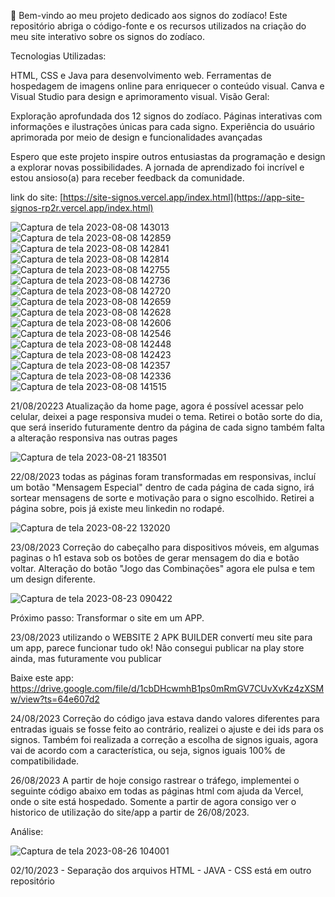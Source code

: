 🌟 Bem-vindo ao meu projeto dedicado aos signos do zodíaco! Este repositório abriga o código-fonte e os recursos utilizados na criação do meu site interativo sobre os signos do zodíaco.

Tecnologias Utilizadas:

HTML, CSS e Java para desenvolvimento web.
Ferramentas de hospedagem de imagens online para enriquecer o conteúdo visual.
Canva e Visual Studio para design e aprimoramento visual.
Visão Geral:

Exploração aprofundada dos 12 signos do zodíaco.
Páginas interativas com informações e ilustrações únicas para cada signo.
Experiência do usuário aprimorada por meio de design e funcionalidades avançadas

Espero que este projeto inspire outros entusiastas da programação e design a explorar novas possibilidades. A jornada de aprendizado foi incrível e estou ansioso(a) para receber feedback da comunidade.

link do site: [https://site-signos.vercel.app/index.html](https://app-site-signos-rp2r.vercel.app/index.html)

![Captura de tela 2023-08-08 143013](https://github.com/GleisonAmorim/Site-Signos/assets/54336609/c8cb52ed-0c90-4f0b-9543-25ef869c916a)
![Captura de tela 2023-08-08 142859](https://github.com/GleisonAmorim/Site-Signos/assets/54336609/d020b62e-3838-448a-a69c-10c9aa893bd5)
![Captura de tela 2023-08-08 142841](https://github.com/GleisonAmorim/Site-Signos/assets/54336609/2f15b449-7d53-4980-bedb-bcb2c0067f3e)
![Captura de tela 2023-08-08 142814](https://github.com/GleisonAmorim/Site-Signos/assets/54336609/481756cf-05cd-45d5-900b-39b81565b797)
![Captura de tela 2023-08-08 142755](https://github.com/GleisonAmorim/Site-Signos/assets/54336609/84b469fc-c6c9-43ae-982c-06c96357d798)
![Captura de tela 2023-08-08 142736](https://github.com/GleisonAmorim/Site-Signos/assets/54336609/ca82ef82-8a2d-40c7-8f38-1d3c183ea6f8)
![Captura de tela 2023-08-08 142720](https://github.com/GleisonAmorim/Site-Signos/assets/54336609/575a57b0-4a34-40e4-99bb-e27922cea01d)
![Captura de tela 2023-08-08 142659](https://github.com/GleisonAmorim/Site-Signos/assets/54336609/e4c0dedb-9295-4ec6-977f-f208afd2a953)
![Captura de tela 2023-08-08 142628](https://github.com/GleisonAmorim/Site-Signos/assets/54336609/ccf61948-d655-4de5-8e8d-e0eb42a38c9e)
![Captura de tela 2023-08-08 142606](https://github.com/GleisonAmorim/Site-Signos/assets/54336609/16663479-ea5d-43e4-8deb-1d4c0db5a01c)
![Captura de tela 2023-08-08 142546](https://github.com/GleisonAmorim/Site-Signos/assets/54336609/e03b1ab4-1e38-47dc-835b-3dd316a85287)
![Captura de tela 2023-08-08 142448](https://github.com/GleisonAmorim/Site-Signos/assets/54336609/e905f89a-d929-4314-a3ee-83c42ed22a6e)
![Captura de tela 2023-08-08 142423](https://github.com/GleisonAmorim/Site-Signos/assets/54336609/846d0289-8266-4b53-9773-f619d263fbe7)
![Captura de tela 2023-08-08 142357](https://github.com/GleisonAmorim/Site-Signos/assets/54336609/802d7bb3-f855-4de3-bb10-a7cbce2ac297)
![Captura de tela 2023-08-08 142336](https://github.com/GleisonAmorim/Site-Signos/assets/54336609/2697dd7e-593a-48c8-9aec-4ca9eac42d05)
![Captura de tela 2023-08-08 141515](https://github.com/GleisonAmorim/Site-Signos/assets/54336609/62565377-21dc-48f8-849a-354acc7f3917)
  

21/08/20223 Atualização da home page, agora é possível acessar pelo celular, deixei a page responsiva mudei o tema. Retirei o botão sorte do dia, que será inserido futuramente dentro da página de cada signo também falta a alteração responsiva nas outras pages

![Captura de tela 2023-08-21 183501](https://github.com/GleisonAmorim/Site-Signos/assets/54336609/c8a89fbc-23b0-4cec-bf40-ab8239bd35e8)


22/08/2023 todas as páginas foram transformadas em responsivas, incluí um botão "Mensagem Especial" dentro de cada página de cada signo, irá sortear mensagens de sorte e motivação para o signo escolhido. Retirei a página sobre, pois já existe meu linkedin no rodapé.

![Captura de tela 2023-08-22 132020](https://github.com/GleisonAmorim/Site-Signos/assets/54336609/235ad49a-19f1-418b-8b83-855aa424cbf6)

23/08/2023 Correção do cabeçalho para dispositivos móveis, em algumas paginas o h1 estava sob os botões de gerar mensagem do dia e botão voltar. Alteração do botão "Jogo das Combinações" agora ele pulsa e tem um design diferente. 

![Captura de tela 2023-08-23 090422](https://github.com/GleisonAmorim/Site-Signos/assets/54336609/d829e558-47bd-423e-9e0b-268ae4fc0bf1)


Próximo passo: Transformar o site em um APP.

23/08/2023 utilizando o WEBSITE 2 APK BUILDER convertí meu site para um app, parece funcionar tudo ok! Não consegui publicar na play store ainda, mas futuramente vou publicar 


Baixe este app: https://drive.google.com/file/d/1cbDHcwmhB1ps0mRmGV7CUvXvKz4zXSMw/view?ts=64e607d2

24/08/2023 Correção do código java estava dando valores diferentes para entradas iguais se fosse feito ao contrário, realizei o ajuste e dei ids para os signos. Também foi realizada a correção a escolha de signos iguais, agora vai de acordo com a característica, ou seja, signos iguais 100% de compatibilidade.

26/08/2023 A partir de hoje consigo rastrear o tráfego, implementei o seguinte código abaixo em todas as páginas html com ajuda da Vercel, onde o site está hospedado.
Somente a partir de agora consigo ver o historico de utilização do site/app a partir de 26/08/2023.

Análise:

![Captura de tela 2023-08-26 104001](https://github.com/GleisonAmorim/APP-Site-Signos/assets/54336609/07cd745d-50b8-46d5-a8ca-5361231544f4)


02/10/2023 - Separação dos arquivos HTML - JAVA - CSS está em outro repositório

